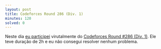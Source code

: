 ```yaml
---
layout: post
title: Codeforces Round 286 (Div. 1)
minutes: 120
solved: 0
---
```


Neste dia [eu participei](http://codeforces.com/contest/506/standings/participant/7714226#p7714226) virutalmente do [Codeforces Round #286 (Div. 1)](http://codeforces.com/contest/506). Ele teve duração de 2h e eu não consegui resolver nenhum problema.
